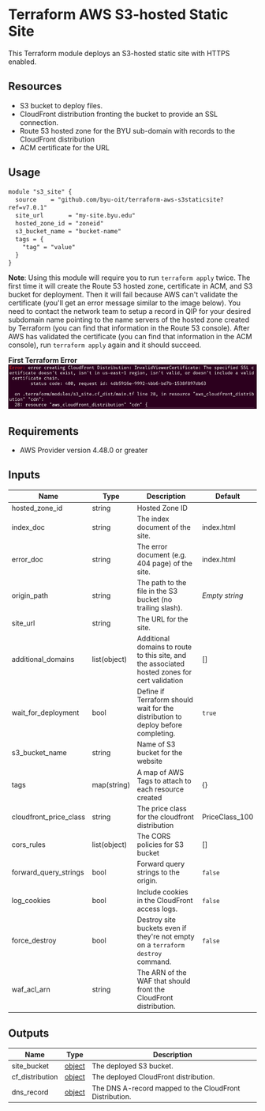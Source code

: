 # Terraform AWS S3-hosted Static Site

This Terraform module deploys an S3-hosted static site with HTTPS enabled.

## Resources

- S3 bucket to deploy files.
- CloudFront distribution fronting the bucket to provide an SSL connection.
- Route 53 hosted zone for the BYU sub-domain with records to the CloudFront distribution
- ACM certificate for the URL

## Usage
```hcl
module "s3_site" {
  source    = "github.com/byu-oit/terraform-aws-s3staticsite?ref=v7.0.1"
  site_url       = "my-site.byu.edu"
  hosted_zone_id = "zoneid"
  s3_bucket_name = "bucket-name"
  tags = {
    "tag" = "value"
  }
}
```

**Note**: Using this module will require you to run `terraform apply` twice. The first time it will create the Route 53 hosted zone, certificate in ACM, and S3 bucket for deployment. Then it will fail because AWS can't validate the certificate (you'll get an error message similar to the image below). You need to contact the network team to setup a record in QIP for your desired subdomain name pointing to the name servers of the hosted zone created by Terraform (you can find that information in the Route 53 console). After AWS has validated the certificate (you can find that information in the ACM console), run `terraform apply` again and it should succeed.

**First Terraform Error**
![First Terraform Error](readme/terraform-apply-1.png)

## Requirements

- AWS Provider version 4.48.0 or greater

## Inputs
| Name                   | Type        | Description                                                                       | Default        |
| ---------------------- | ----------- | --------------------------------------------------------------------------------- | -------------- |
| hosted_zone_id         | string      | Hosted Zone ID                                                                    |                |
| index_doc              | string      | The index document of the site.                                                   | index.html     |
| error_doc              | string      | The error document (e.g. 404 page) of the site.                                   | index.html     |
| origin_path            | string      | The path to the file in the S3 bucket (no trailing slash).                        | *Empty string* |
| site_url               | string      | The URL for the site.                                                             |                |
| additional_domains    | list(object) | Additional domains to route to this site, and the associated hosted zones for cert validation | [] |
| wait_for_deployment    | bool        | Define if Terraform should wait for the distribution to deploy before completing. | `true`         |
| s3_bucket_name         | string      | Name of S3 bucket for the website                                                 |                |
| tags                   | map(string) | A map of AWS Tags to attach to each resource created                              | {}             |
| cloudfront_price_class | string      | The price class for the cloudfront distribution                                   | PriceClass_100 |
| cors_rules             | list(object) | The CORS policies for S3 bucket                                                  | []             |
| forward_query_strings  | bool         | Forward query strings to the origin.                                             | `false`        |
| log_cookies            | bool         | Include cookies in the CloudFront access logs.                                   | `false`        |
| force_destroy          | bool         | Destroy site buckets even if they're not empty on a `terraform destroy` command. | `false`        |
| waf_acl_arn            | string       | The ARN of the WAF that should front the CloudFront distribution.                |                |

## Outputs
| Name            | Type                                                                                                     | Description                                             |
| --------------- | -------------------------------------------------------------------------------------------------------- | ------------------------------------------------------- |
| site_bucket     | [object](https://www.terraform.io/docs/providers/aws/r/s3_bucket.html#attributes-reference)              | The deployed S3 bucket.                                 |
| cf_distribution | [object](https://www.terraform.io/docs/providers/aws/r/cloudfront_distribution.html#attribute-reference) | The deployed CloudFront distribution.                   |
| dns_record      | [object](https://www.terraform.io/docs/providers/aws/r/route53_record.html#attributes-reference)         | The DNS A-record mapped to the CloudFront Distribution. |
